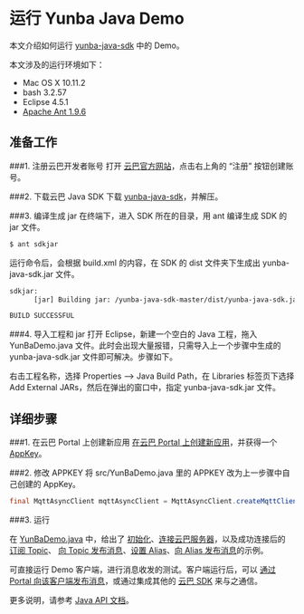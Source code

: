 # 运行 Yunba Java Demo

本文介绍如何运行 [yunba-java-sdk](https://github.com/yunba/yunba-java-sdk) 中的 Demo。

本文涉及的运行环境如下：

* Mac OS X 10.11.2
* bash 3.2.57
* Eclipse 4.5.1
* [Apache Ant 1.9.6](https://ant.apache.org/index.html)

## 准备工作

###1. 注册云巴开发者账号
打开 [云巴官方网站](http://yunba.io "云巴官方网站")，点击右上角的 “注册” 按钮创建账号。  

###2. 下载云巴 Java SDK
下载 [yunba-java-sdk](https://github.com/yunba/yunba-java-sdk)，并解压。

###3. 编译生成 jar
在终端下，进入 SDK 所在的目录，用 ant 编译生成 SDK 的 jar 文件。
```bash
$ ant sdkjar
```
运行命令后，会根据 build.xml 的内容，在 SDK 的 dist 文件夹下生成出 yunba-java-sdk.jar 文件。
```bash
sdkjar:
      [jar] Building jar: /yunba-java-sdk-master/dist/yunba-java-sdk.jar

BUILD SUCCESSFUL
```

###4. 导入工程和 jar
打开 Eclipse，新建一个空白的 Java 工程，拖入 YunBaDemo.java 文件。此时会出现大量报错，只需导入上一个步骤中生成的 yunba-java-sdk.jar 文件即可解决。步骤如下。

右击工程名称，选择 Properties --> Java Build Path，在 Libraries 标签页下选择 Add External JARs，然后在弹出的窗口中，指定 yunba-java-sdk.jar 文件。

## 详细步骤

###1. 在云巴 Portal 上创建新应用
[在云巴 Portal 上创建新应用](https://github.com/yunba/kb/blob/master/Portal.md#如何在云巴-portal-上创建新应用)，并获得一个 [AppKey](https://github.com/yunba/kb/blob/master/AppKey.md#appkey)。

###2. 修改 APPKEY
将 src/YunBaDemo.java 里的 APPKEY 改为上一步骤中自己创建的 AppKey。
```java
final MqttAsyncClient mqttAsyncClient = MqttAsyncClient.createMqttClient("XXXXXXXXXXXXXXXXXXXXXXX");
```

###3. 运行

在 [YunBaDemo.java](https://github.com/yunba/yunba-java-sdk/blob/master/src/YunBaDemo.java) 中，给出了 [初始化](https://github.com/yunba/docs/blob/master/Java_API_Reference.md#createmqttclient)、[连接云巴服务器](https://github.com/yunba/docs/blob/master/Java_API_Reference.md#connect)，以及成功连接后的 [订阅 Topic](https://github.com/yunba/docs/blob/master/Java_API_Reference.md#subscribe)、
[向 Topic 发布消息](https://github.com/yunba/docs/blob/master/Java_API_Reference.md#publish)、[设置 Alias](https://github.com/yunba/docs/blob/master/Java_API_Reference.md#setalias)、[向 Alias 发布消息](https://github.com/yunba/docs/blob/master/Java_API_Reference.md#publishtoalias)的示例。

可直接运行 Demo 客户端，进行消息收发的测试。客户端运行后，可以 [通过 Portal 向该客户端发布消息](https://github.com/yunba/kb/blob/master/Portal.md#利用云巴-portal-发布消息)，或通过集成其他的 [云巴 SDK](https://github.com/yunba/docs/blob/master/support/Resource_List.md#sdk-与文档) 来与之通信。

更多说明，请参考 [Java API 文档](https://github.com/yunba/docs/blob/master/Java_API_Reference.md)。
